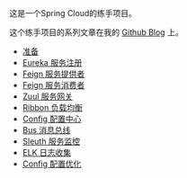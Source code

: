 这是一个Spring Cloud的练手项目。

这个练手项目的系列文章在我的 [Github Blog](http://jamsa.github.io/spring-cloud-shang-shou-1-zhun-bei.html) 上。


 - [准备](http://jamsa.github.io/spring-cloud-shang-shou-1-zhun-bei.html)
 - [Eureka 服务注册](http://jamsa.github.io/spring-cloud-shang-shou-2-fu-wu-zhu-ce.html)
 - [Feign 服务提供者](http://jamsa.github.io/spring-cloud-shang-shou-3-fu-wu-ti-gong-zhe.html)
 - [Feign 服务消费者](http://jamsa.github.io/spring-cloud-shang-shou-4-fu-wu-xiao-fei-zhe.html)
 - [Zuul 服务网关](http://jamsa.github.io/spring-cloud-shang-shou-5-fu-wu-wang-guan.html)
 - [Ribbon 负载均衡](http://jamsa.github.io/spring-cloud-shang-shou-6-fu-zai-jun-heng.html)
 - [Config 配置中心](http://jamsa.github.io/spring-cloud-shang-shou-7-pei-zhi-zhong-xin.html)
 - [Bus 消息总线](http://jamsa.github.io/spring-cloud-shang-shou-8-xiao-xi-zong-xian.html)
 - [Sleuth 服务监控](http://jamsa.github.io/spring-cloud-shang-shou-9-fu-wu-jian-kong.html)
 - [ELK 日志收集](http://jamsa.github.io/spring-cloud-shang-shou-10-ri-zhi-shou-ji.html)
 - [Config 配置优化](http://jamsa.github.io/spring-cloud-shang-shou-11-pei-zhi-you-hua.html)